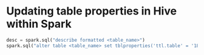 # Updating table properties in Hive within Spark

```python
desc = spark.sql("describe formatted <table_name>")
spark.sql("alter table <table_name> set tblproperties('ttl.table' = '180d')")
```

